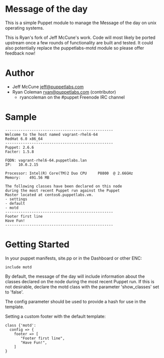 # Message of the day #

This is a simple Puppet module to manage the Message of the day on unix
operating systems.

This is Ryan's fork of Jeff McCune's work. Code will most likely be ported
upstream once a few rounds of functionality are built and tested. It could
also potentially replace the puppetlabs-motd module so please offer feedback
now!

# Author #

 * Jeff McCune <jeff@puppetlabs.com>
 * Ryan Coleman <ryan@puppetlabs.com> (contributor)
   - ryancoleman on the #puppet Freenode IRC channel

# Sample #

    -------------------------------------------------
    Welcome to the host named vagrant-rhel6-64
    RedHat 6.0 x86_64
    -------------------------------------------------
    Puppet: 2.6.6
    Facter: 1.5.8
    
    FQDN: vagrant-rhel6-64.puppetlabs.lan
    IP:   10.0.2.15
    
    Processor: Intel(R) Core(TM)2 Duo CPU     P8800  @ 2.66GHz
    Memory:    491.56 MB

    The following classes have been declared on this node
    during the most recent Puppet run against the Puppet
    Master located at centos6.puppetlabs.vm.
    - settings
    - default
    - motd
    -------------------------------------------------
    Footer first line
    Have Fun!
    -------------------------------------------------

# Getting Started #

In your puppet manifests, site.pp or in the Dashboard or other ENC:

    include motd

By default, the message of the day will include information about the
classes declared on the node during the most recent Puppet run. If this
is not desirable, declare the motd class with the parameter 'show_classes'
set to 'false'.

The config parameter should be used to provide a hash for use in the template.


Setting a custom footer with the default template:

    class {'motd':
      config => {
        footer => [
           "Footer first line",
           "Have Fun!",
        ]
    }




